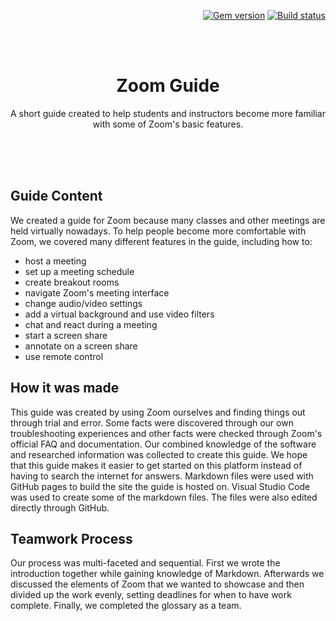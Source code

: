 <p align="right">
    <a href="https://badge.fury.io/rb/just-the-docs"><img src="https://badge.fury.io/rb/just-the-docs.svg" alt="Gem version"></a> <a href="https://github.com/pmarsceill/just-the-docs/actions?query=workflow%3A%22Master+branch+CI%22"><img src="https://github.com/pmarsceill/just-the-docs/workflows/Master%20branch%20CI/badge.svg" alt="Build status"></a>
</p>
<br><br>
<p align="center">
    <h1 align="center">Zoom Guide</h1>
    <p align="center">A short guide created to help students and instructors become more familiar with some of Zoom's basic features.</p>
    <br><br><br>
</p>

## Guide Content

We created a guide for Zoom because many classes and other meetings are held virtually nowadays. To help people become more comfortable with Zoom, we covered many different features in the guide, including how to: 

* host a meeting
* set up a meeting schedule
* create breakout rooms
* navigate Zoom's meeting interface
* change audio/video settings
* add a virtual background and use video filters
* chat and react during a meeting
* start a screen share
* annotate on a screen share
* use remote control


## How it was made

This guide was created by using Zoom ourselves and finding things out through trial and error. Some facts were discovered through our own troubleshooting experiences and other facts were checked through Zoom's official FAQ and documentation. Our combined knowledge of the software and researched information was collected to create this guide. We hope that this guide makes it easier to get started on this platform instead of having to search the internet for answers. Markdown files were used with GitHub pages to build the site the guide is hosted on. Visual Studio Code was used to create some of the markdown files. The files were also edited directly through GitHub.


## Teamwork Process
Our process was multi-faceted and sequential. First we wrote the introduction together while gaining knowledge of Markdown. Afterwards we discussed the elements of Zoom that we wanted to showcase and then divided up the work evenly, setting deadlines for when to have work complete. Finally, we completed the glossary as a team. 
